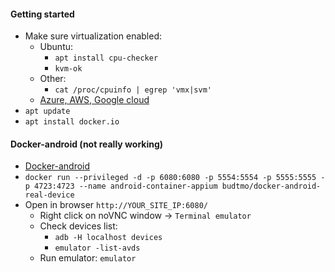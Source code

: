 #### Getting started
* Make sure virtualization enabled:
    * Ubuntu:
        * `apt install cpu-checker`
        * `kvm-ok`
    * Other:
        * `cat /proc/cpuinfo | egrep 'vmx|svm'`
    * [Azure, AWS, Google cloud](https://github.com/budtmo/docker-android/blob/master/README_CLOUD.md)
* `apt update`
* `apt install docker.io`

#### Docker-android (not really working)
* [Docker-android](https://github.com/budtmo/docker-android)
* `docker run --privileged -d -p 6080:6080 -p 5554:5554 -p 5555:5555 -p 4723:4723 --name android-container-appium budtmo/docker-android-real-device`
* Open in browser `http://YOUR_SITE_IP:6080/`
    * Right click on noVNC window -> `Terminal emulator`
    * Check devices list: 
        * `adb -H localhost devices`
        * `emulator -list-avds`
    * Run emulator: `emulator`
